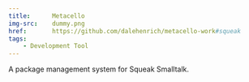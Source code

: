 ```yaml
---
title:      Metacello
img-src:    dummy.png
href:       https://github.com/dalehenrich/metacello-work#squeak
tags:
    - Development Tool
---
```

A package management system for Squeak Smalltalk.